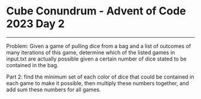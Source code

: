 # Cube Conundrum - Advent of Code 2023 Day 2

---

Problem: Given a game of pulling dice from a bag and a list of outcomes of many iterations of this game, determine which of the listed games in input.txt are actually possible given a certain number of dice stated to be contained in the bag.

Part 2: find the minimum set of each color of dice that could be contained in each game to make it possible, then multiply these numbers together, and add sum these numbers for all games.
